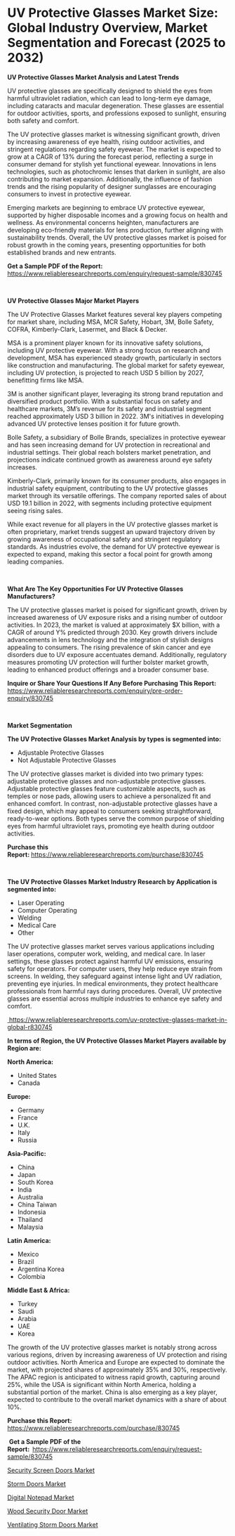 <p><h1>UV Protective Glasses Market Size: Global Industry Overview, Market Segmentation and Forecast (2025 to 2032)</h1></p><p><strong>UV Protective Glasses Market Analysis and Latest Trends</strong></p>
<p><p>UV protective glasses are specifically designed to shield the eyes from harmful ultraviolet radiation, which can lead to long-term eye damage, including cataracts and macular degeneration. These glasses are essential for outdoor activities, sports, and professions exposed to sunlight, ensuring both safety and comfort.</p><p>The UV protective glasses market is witnessing significant growth, driven by increasing awareness of eye health, rising outdoor activities, and stringent regulations regarding safety eyewear. The market is expected to grow at a CAGR of 13% during the forecast period, reflecting a surge in consumer demand for stylish yet functional eyewear. Innovations in lens technologies, such as photochromic lenses that darken in sunlight, are also contributing to market expansion. Additionally, the influence of fashion trends and the rising popularity of designer sunglasses are encouraging consumers to invest in protective eyewear.</p><p>Emerging markets are beginning to embrace UV protective eyewear, supported by higher disposable incomes and a growing focus on health and wellness. As environmental concerns heighten, manufacturers are developing eco-friendly materials for lens production, further aligning with sustainability trends. Overall, the UV protective glasses market is poised for robust growth in the coming years, presenting opportunities for both established brands and new entrants.</p></p>
<p><strong>Get a Sample PDF of the Report:&nbsp;</strong> <a href="https://www.reliableresearchreports.com/enquiry/request-sample/830745?utm_campaign=120&utm_medium=2&utm_source=Github&utm_content=ia&utm_term=06022025&utm_id=uv-protective-glasses">https://www.reliableresearchreports.com/enquiry/request-sample/830745</a></p>
<p>&nbsp;</p>
<p><strong>UV Protective Glasses Major Market Players</strong></p>
<p><p>The UV Protective Glasses Market features several key players competing for market share, including MSA, MCR Safety, Hobart, 3M, Bolle Safety, COFRA, Kimberly-Clark, Lasermet, and Black & Decker. </p><p>MSA is a prominent player known for its innovative safety solutions, including UV protective eyewear. With a strong focus on research and development, MSA has experienced steady growth, particularly in sectors like construction and manufacturing. The global market for safety eyewear, including UV protection, is projected to reach USD 5 billion by 2027, benefitting firms like MSA.</p><p>3M is another significant player, leveraging its strong brand reputation and diversified product portfolio. With a substantial focus on safety and healthcare markets, 3M’s revenue for its safety and industrial segment reached approximately USD 3 billion in 2022. 3M's initiatives in developing advanced UV protective lenses position it for future growth.</p><p>Bolle Safety, a subsidiary of Bolle Brands, specializes in protective eyewear and has seen increasing demand for UV protection in recreational and industrial settings. Their global reach bolsters market penetration, and projections indicate continued growth as awareness around eye safety increases.</p><p>Kimberly-Clark, primarily known for its consumer products, also engages in industrial safety equipment, contributing to the UV protective glasses market through its versatile offerings. The company reported sales of about USD 19.1 billion in 2022, with segments including protective equipment seeing rising sales.</p><p>While exact revenue for all players in the UV protective glasses market is often proprietary, market trends suggest an upward trajectory driven by growing awareness of occupational safety and stringent regulatory standards. As industries evolve, the demand for UV protective eyewear is expected to expand, making this sector a focal point for growth among leading companies.</p></p>
<p>&nbsp;</p>
<p><strong>What Are The Key Opportunities For UV Protective Glasses Manufacturers?</strong></p>
<p><p>The UV protective glasses market is poised for significant growth, driven by increased awareness of UV exposure risks and a rising number of outdoor activities. In 2023, the market is valued at approximately $X billion, with a CAGR of around Y% predicted through 2030. Key growth drivers include advancements in lens technology and the integration of stylish designs appealing to consumers. The rising prevalence of skin cancer and eye disorders due to UV exposure accentuates demand. Additionally, regulatory measures promoting UV protection will further bolster market growth, leading to enhanced product offerings and a broader consumer base.</p></p>
<p><strong>Inquire or Share Your Questions If Any Before Purchasing This Report:</strong> <a href="https://www.reliableresearchreports.com/enquiry/pre-order-enquiry/830745?utm_campaign=120&utm_medium=2&utm_source=Github&utm_content=ia&utm_term=06022025&utm_id=uv-protective-glasses">https://www.reliableresearchreports.com/enquiry/pre-order-enquiry/830745</a></p>
<p>&nbsp;</p>
<p><strong>Market Segmentation</strong></p>
<p><strong>The UV Protective Glasses Market Analysis by types is segmented into:</strong></p>
<p><ul><li>Adjustable Protective Glasses</li><li>Not Adjustable Protective Glasses</li></ul></p>
<p><p>The UV protective glasses market is divided into two primary types: adjustable protective glasses and non-adjustable protective glasses. Adjustable protective glasses feature customizable aspects, such as temples or nose pads, allowing users to achieve a personalized fit and enhanced comfort. In contrast, non-adjustable protective glasses have a fixed design, which may appeal to consumers seeking straightforward, ready-to-wear options. Both types serve the common purpose of shielding eyes from harmful ultraviolet rays, promoting eye health during outdoor activities.</p></p>
<p><strong>Purchase this Report:&nbsp;</strong><a href="https://www.reliableresearchreports.com/purchase/830745?utm_campaign=120&utm_medium=2&utm_source=Github&utm_content=ia&utm_term=06022025&utm_id=uv-protective-glasses">https://www.reliableresearchreports.com/purchase/830745</a></p>
<p>&nbsp;</p>
<p><strong>The UV Protective Glasses Market Industry Research by Application is segmented into:</strong></p>
<p><ul><li>Laser Operating</li><li>Computer Operating</li><li>Welding</li><li>Medical Care</li><li>Other</li></ul></p>
<p><p>The UV protective glasses market serves various applications including laser operations, computer work, welding, and medical care. In laser settings, these glasses protect against harmful UV emissions, ensuring safety for operators. For computer users, they help reduce eye strain from screens. In welding, they safeguard against intense light and UV radiation, preventing eye injuries. In medical environments, they protect healthcare professionals from harmful rays during procedures. Overall, UV protective glasses are essential across multiple industries to enhance eye safety and comfort.</p></p>
<p><a href="https://www.reliableresearchreports.com/uv-protective-glasses-market-in-global-r830745?utm_campaign=120&utm_medium=2&utm_source=Github&utm_content=ia&utm_term=06022025&utm_id=uv-protective-glasses">&nbsp;https://www.reliableresearchreports.com/uv-protective-glasses-market-in-global-r830745</a></p>
<p><strong>In terms of Region, the UV Protective Glasses Market Players available by Region are:</strong></p>
<p>
    <p> <strong> North America: </strong>
        <ul>
            <li>United States</li>
            <li>Canada</li>
        </ul>
        </p> 
    <p> <strong> Europe: </strong>
        <ul>
            <li>Germany</li>
            <li>France</li>
            <li>U.K.</li>
            <li>Italy</li>
            <li>Russia</li>
        </ul>
        </p> 
    <p> <strong> Asia-Pacific: </strong>
        <ul>
            <li>China</li>
            <li>Japan</li>
            <li>South Korea</li>
            <li>India</li>
            <li>Australia</li>
            <li>China Taiwan</li>
            <li>Indonesia</li>
            <li>Thailand</li>
            <li>Malaysia</li>
        </ul>
        </p> 
    <p> <strong> Latin America: </strong>
        <ul>
            <li>Mexico</li>
            <li>Brazil</li>
            <li>Argentina Korea</li>
            <li>Colombia</li>
        </ul>
        </p> 
    <p> <strong> Middle East & Africa: </strong>
        <ul>
            <li>Turkey</li>
            <li>Saudi</li>
            <li>Arabia</li>
            <li>UAE</li>
            <li>Korea</li>
        </ul>
    </p>
    </p>
<p><p>The growth of the UV protective glasses market is notably strong across various regions, driven by increasing awareness of UV protection and rising outdoor activities. North America and Europe are expected to dominate the market, with projected shares of approximately 35% and 30%, respectively. The APAC region is anticipated to witness rapid growth, capturing around 25%, while the USA is significant within North America, holding a substantial portion of the market. China is also emerging as a key player, expected to contribute to the overall market dynamics with a share of about 10%.</p></p>
<p><strong>Purchase this Report: </strong><a href="https://www.reliableresearchreports.com/purchase/830745?utm_campaign=120&utm_medium=2&utm_source=Github&utm_content=ia&utm_term=06022025&utm_id=uv-protective-glasses">https://www.reliableresearchreports.com/purchase/830745</a></p>
<p>&nbsp;<strong>Get a Sample PDF of the Report:&nbsp;&nbsp;</strong><a href="https://www.reliableresearchreports.com/enquiry/request-sample/830745?utm_campaign=120&utm_medium=2&utm_source=Github&utm_content=ia&utm_term=06022025&utm_id=uv-protective-glasses">https://www.reliableresearchreports.com/enquiry/request-sample/830745</a></p>
<p><strong></strong></p>
<p><p><a href="https://github.com/nabadeneme/Market-Research-Report-List-1/blob/main/security-screen-doors-market.md?utm_campaign=120&utm_medium=2&utm_source=Github&utm_content=ia&utm_term=06022025&utm_id=uv-protective-glasses">Security Screen Doors Market</a></p><p><a href="https://github.com/ramraomeyie/Market-Research-Report-List-1/blob/main/storm-doors-market.md?utm_campaign=120&utm_medium=2&utm_source=Github&utm_content=ia&utm_term=06022025&utm_id=uv-protective-glasses">Storm Doors Market</a></p><p><a href="https://github.com/maclarensidney/Market-Research-Report-List-1/blob/main/digital-notepad-market.md?utm_campaign=120&utm_medium=2&utm_source=Github&utm_content=ia&utm_term=06022025&utm_id=uv-protective-glasses">Digital Notepad Market</a></p><p><a href="https://github.com/ovtkosle/Market-Research-Report-List-1/blob/main/wood-security-door-market.md?utm_campaign=120&utm_medium=2&utm_source=Github&utm_content=ia&utm_term=06022025&utm_id=uv-protective-glasses">Wood Security Door Market</a></p><p><a href="https://github.com/vitrilaoire/Market-Research-Report-List-1/blob/main/ventilating-storm-doors-market.md?utm_campaign=120&utm_medium=2&utm_source=Github&utm_content=ia&utm_term=06022025&utm_id=uv-protective-glasses">Ventilating Storm Doors Market</a></p></p>